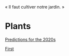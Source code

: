 « Il faut cultiver notre jardin. »

# Plants

[Predictions for the 2020s](predictions.html)

[First](first.html)